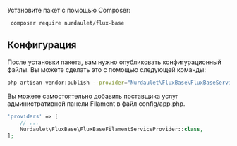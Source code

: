 Установите пакет с помощью Composer:

``` bash
 composer require nurdaulet/flux-base
```

## Конфигурация
После установки пакета, вам нужно опубликовать конфигурационный файлы. Вы можете сделать это с помощью следующей команды:
``` bash
php artisan vendor:publish --provider="Nurdaulet\FluxBase\FluxBaseServiceProvider"
```

Вы можете самостоятельно добавить поставщика услуг административной панели Filament в файл config/app.php.
``` php
'providers' => [
    // ...
    Nurdaulet\FluxBase\FluxBaseFilamentServiceProvider::class,
];
```
